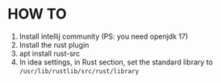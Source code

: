 # HOW TO

1. Install intellij community (PS: you need openjdk 17)
2. Install the rust plugin
3. apt install rust-src
4. In idea settings, in Rust section, set the standard library to `/usr/lib/rustlib/src/rust/library`
